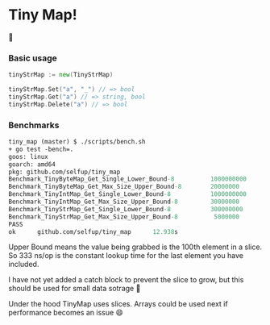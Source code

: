 # Tiny Map!

:tada:

### Basic usage

```go
tinyStrMap := new(TinyStrMap)

tinyStrMap.Set("a", "_") // => bool
tinyStrMap.Get("a") // => string, bool
tinyStrMap.Delete("a") // => bool
```

### Benchmarks

```ocaml
tiny_map (master) $ ./scripts/bench.sh
+ go test -bench=.
goos: linux
goarch: amd64
pkg: github.com/selfup/tiny_map
Benchmark_TinyByteMap_Get_Single_Lower_Bound-8          1000000000               2.83 ns/op
Benchmark_TinyByteMap_Get_Max_Size_Upper_Bound-8        20000000                85.8 ns/op
Benchmark_TinyIntMap_Get_Single_Lower_Bound-8           1000000000               2.04 ns/op
Benchmark_TinyIntMap_Get_Max_Size_Upper_Bound-8         30000000                46.0 ns/op
Benchmark_TinyStrMap_Get_Single_Lower_Bound-8           300000000                5.08 ns/op
Benchmark_TinyStrMap_Get_Max_Size_Upper_Bound-8          5000000               374 ns/op
PASS
ok      github.com/selfup/tiny_map      12.938s
```

Upper Bound means the value being grabbed is the 100th element in a slice. So 333 ns/op is the constant lookup time for the last element you have included.

I have not yet added a catch block to prevent the slice to grow, but this should be used for small data sotrage :pray:

Under the hood TinyMap uses slices. Arrays could be used next if performance becomes an issue :smile:
